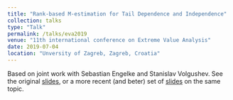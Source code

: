 ```yaml
---
title: "Rank-based M-estimation for Tail Dependence and Independence"
collection: talks
type: "Talk"
permalink: /talks/eva2019
venue: "11th international conference on Extreme Value Analysis"
date: 2019-07-04
location: "Unversity of Zagreb, Zagreb, Croatia"
---
```


Based on joint work with Sebastian Engelke and Stanislav Volgushev.
See the original [slides](https://mic-lalancette.github.io/files/LalancetteEVA2019.pdf), or a more recent (and beter) set of [slides](https://github.com/mic-lalancette/mic-lalancette.github.io/files/LalancetteEVA2019_2020.pdf) on the same topic.
